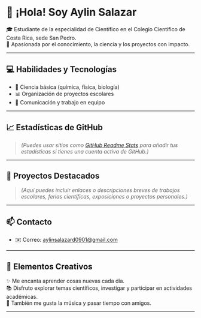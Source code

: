 # 👋 ¡Hola! Soy Aylin Salazar

🎓 Estudiante de la especialidad de Científico en el Colegio Científico de Costa Rica, sede San Pedro.  
📍 Apasionada por el conocimiento, la ciencia y los proyectos con impacto.

---

## 💻 Habilidades y Tecnologías

- 🧪 Ciencia básica (química, física, biología)
- 📊 Organización de proyectos escolares
- 💬 Comunicación y trabajo en equipo

---

## 📈 Estadísticas de GitHub

> *(Puedes usar sitios como [GitHub Readme Stats](https://github.com/anuraghazra/github-readme-stats) para añadir tus estadísticas si tienes una cuenta activa de GitHub.)*

---

## 🌟 Proyectos Destacados

> *(Aquí puedes incluir enlaces o descripciones breves de trabajos escolares, ferias científicas, exposiciones o proyectos personales.)*

---

## 📫 Contacto

- ✉️ Correo: aylinsalazard0901@gmail.com

---

## 🎨 Elementos Creativos

✨ Me encanta aprender cosas nuevas cada día.  
📚 Disfruto explorar temas científicos, investigar y participar en actividades académicas.  
🎵 También me gusta la música y pasar tiempo con amigos.

---

